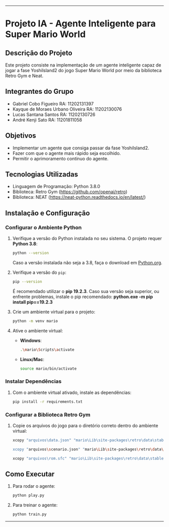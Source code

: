 
---

# Projeto IA - Agente Inteligente para Super Mario World

## Descrição do Projeto

Este projeto consiste na implementação de um agente inteligente capaz de jogar a fase Yoshilsland2 do jogo Super Mario World por meio da biblioteca Retro Gym e Neat.

## Integrantes do Grupo

- Gabriel Cobo Figueiro RA: 11202131397
- Kayque de Moraes Urbano Oliveira RA: 11202130076
- Lucas Santana Santos RA: 11202130726
- André Kenji Sato RA: 11201811058

## Objetivos

- Implementar um agente que consiga passar da fase Yoshilsland2.
- Fazer com que o agente mais rápido seja escolhido.
- Permitir o aprimoramento contínuo do agente.

## Tecnologias Utilizadas

- Linguagem de Programação: Python 3.8.0
- Biblioteca: Retro Gym (https://github.com/openai/retro)
- Biblioteca: NEAT (https://neat-python.readthedocs.io/en/latest/)

## Instalação e Configuração

### Configurar o Ambiente Python

1. Verifique a versão do Python instalada no seu sistema. O projeto requer **Python 3.8**:
   ```bash
   python --version
   ```
   Caso a versão instalada não seja a 3.8, faça o download em [Python.org](https://www.python.org/).

2. Verifique a versão do `pip`:
   ```bash
   pip --version
   ```
   É recomendado utilizar o **pip 19.2.3**.
   Caso sua versão seja superior, ou enfrente problemas, instale o pip recomendado: **python.exe -m pip install pip==19.2.3**


3. Crie um ambiente virtual para o projeto:
   ```bash
   python -m venv mario
   ```

4. Ative o ambiente virtual:
   - **Windows**:
     ```bash
     .\mario\Scripts\activate
     ```
   - **Linux/Mac**:
     ```bash
     source mario/bin/activate
     ```

### Instalar Dependências

1. Com o ambiente virtual ativado, instale as dependências:
   ```bash
   pip install -r requirements.txt
   ```

### Configurar a Biblioteca Retro Gym

1. Copie os arquivos do jogo para o diretório correto dentro do ambiente virtual:
   ```bash
   xcopy "arquivos\data.json" "mario\Lib\site-packages\retro\data\stable\SuperMarioWorld-Snes\" /Y

   xcopy "arquivos\scenario.json" "mario\Lib\site-packages\retro\data\stable\SuperMarioWorld-Snes\" /Y

   xcopy "arquivos\rom.sfc" "mario\Lib\site-packages\retro\data\stable\SuperMarioWorld-Snes\" /Y

   ```

## Como Executar

1. Para rodar o agente:
   ```bash
   python play.py
   ```

2. Para treinar o agente:
   ```bash
   python train.py
   ```

---
